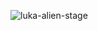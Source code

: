 ![luka-alien-stage](https://github.com/user-attachments/assets/3e4dcfcf-fb32-48c9-9970-ac8b9148c785)
